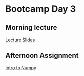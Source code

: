 # Bootcamp Day 3

## Morning lecture

[Lecture Slides](https://docs.google.com/presentation/d/1VnTgjL3rqTNFv9JNg6LjGApcReK-JktdBK5dVai6_f0/edit#slide=id.p)


## Afternoon Assignment

[Intro to Numpy](../assignments/bootcamp/intro_to_numpy/assignment/index.md)

<!--

## Daily Reflection

Please fill out [this survey](https://forms.gle/qyzDdwYqraEjBTzE9) today at the end of class. 

-->


<!--

## Afternoon: Dictionaries

[Lecture Notes](../assignments/bootcamp/parsing_gff/slides_asynchronous_or_livecoding_resources/readme.html)

## Homework: Functions Practice

[Day 3 Homework](../assignments/bootcamp/functionPractice.html)



-->
